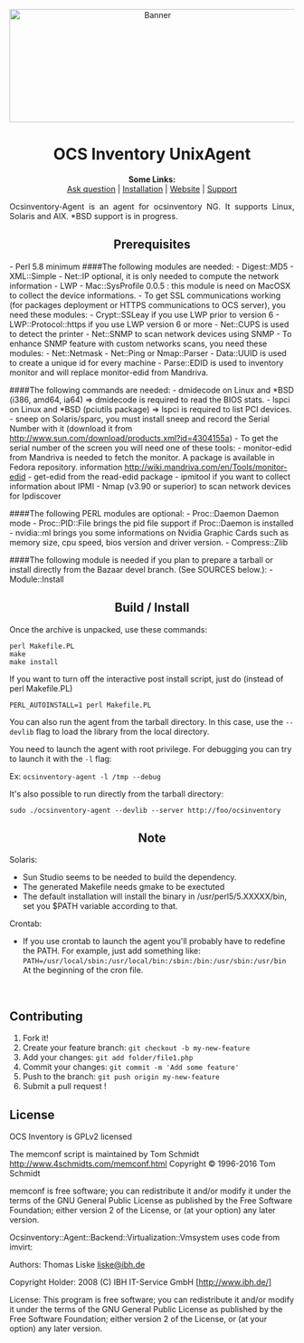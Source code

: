 <p align="center">
  <img src="https://cdn.ocsinventory-ng.org/common/banners/banner660px.png" height=200 width=508 alt="Banner">
</p>

<h1 align="center">OCS Inventory UnixAgent</h1>
<p align="center">
  <b>Some Links:</b><br>
  <a href="http://ask.ocsinventory-ng.org">Ask question</a> |
  <a href="#COMMING_SOON_STAY_CONNECTED">Installation</a> |
  <a href="http://www.ocsinventory-ng.org/?utm_source=github-ocs">Website</a> |
  <a href="https://www.factorfx.com/?utm_source=github-ocs">Support</a>
</p>

<p align='justify'>
  Ocsinventory-Agent is an agent for ocsinventory NG. It supports Linux,
  Solaris and AIX. *BSD support is in progress.
</p>




<h2 align="center">Prerequisites</h2>
- Perl 5.8 minimum
  ####The following modules are needed:
    - Digest::MD5
    - XML::Simple
    - Net::IP optional, it is only needed to compute the network information
    - LWP
    - Mac::SysProfile 0.0.5 : this module is need on MacOSX to collect the device informations.
    - To get SSL communications working (for packages deployment or HTTPS communications to OCS server), you need these modules:
      - Crypt::SSLeay if you use LWP prior to version 6
      - LWP::Protocol::https if you use LWP version 6 or more
    - Net::CUPS is used to detect the printer
    - Net::SNMP to scan network devices using SNMP
    - To enhance SNMP feature with custom networks scans, you need these modules:
      - Net::Netmask
      - Net::Ping or Nmap::Parser
    - Data::UUID is used to create a unique id for every machine
    - Parse::EDID is used to inventory monitor and will replace monitor-edid from Mandriva.
      
  ####The following commands are needed:
    - dmidecode on Linux and *BSD (i386, amd64, ia64) => dmidecode is required to read the BIOS stats.
    - lspci on Linux and *BSD (pciutils package) => lspci is required to list PCI devices.
    - sneep on Solaris/sparc, you must install sneep and record the Serial Number with it (download it from http://www.sun.com/download/products.xml?id=4304155a)
    - To get the serial number of the screen you will need one of these tools:
      - monitor-edid from Mandriva is needed to fetch the monitor. A package is available in Fedora repository. information http://wiki.mandriva.com/en/Tools/monitor-edid
      - get-edid from the read-edid package
    - ipmitool if you want to collect information about IPMI
    - Nmap (v3.90 or superior) to scan network devices for Ipdiscover
    
  ####The following PERL modules are optional:
    - Proc::Daemon Daemon mode
    - Proc::PID::File brings the pid file support if Proc::Daemon is installed
    - nvidia::ml brings you some informations on Nvidia Graphic Cards such as memory size, cpu speed, bios version and driver version.
    - Compress::Zlib

  ####The following module is needed if you plan to prepare a tarball or install directly from the Bazaar devel branch. (See SOURCES below.):
    - Module::Install

<h2 align="center">Build / Install</h2>

Once the archive is unpacked, use these commands:

```
perl Makefile.PL
make
make install
```
If you want to turn off the interactive post install script, just do (instead of perl Makefile.PL)
```
PERL_AUTOINSTALL=1 perl Makefile.PL
```

You can also run the agent from the tarball directory. In this case, use the `--devlib` flag to load the library from the local directory.


You need to launch the agent with root privilege. For debugging you can try to launch it with the `-l` flag:

Ex: `ocsinventory-agent -l /tmp --debug`

It's also possible to run directly from the tarball directory:

`sudo ./ocsinventory-agent --devlib --server http://foo/ocsinventory`

<h2 align="center">Note</h2>

Solaris:
  - Sun Studio seems to be needed to build the dependency.
  - The generated Makefile needs gmake to be exectuted
  - The default installation will install the binary in /usr/perl5/5.XXXXX/bin, set you $PATH variable according to that.

Crontab:
  - If you use crontab to launch the agent you'll probably have to redefine the PATH. For example, just add something like: `PATH=/usr/local/sbin:/usr/local/bin:/sbin:/bin:/usr/sbin:/usr/bin` At the beginning of the cron file.

<br />

## Contributing

1. Fork it!
2. Create your feature branch: `git checkout -b my-new-feature`
3. Add your changes: `git add folder/file1.php`
4. Commit your changes: `git commit -m 'Add some feature'`
5. Push to the branch: `git push origin my-new-feature`
6. Submit a pull request !

## License

OCS Inventory is GPLv2 licensed

The memconf script is maintained by Tom Schmidt
http://www.4schmidts.com/memconf.html
Copyright © 1996-2016 Tom Schmidt

memconf is free software; you can redistribute it and/or modify it under the terms of the GNU General Public License 
as published by the Free Software Foundation; either version 2 of the License, or (at your option) any later version.

Ocsinventory::Agent::Backend::Virtualization::Vmsystem uses code from imvirt:

Authors:
  Thomas Liske <liske@ibh.de>

Copyright Holder:
  2008 (C) IBH IT-Service GmbH [http://www.ibh.de/]

License: This program is free software; you can redistribute it and/or modify it under the terms of the GNU General Public License as published by the Free Software Foundation; either version 2 of the License, or (at your option) any later version.
